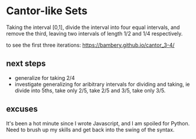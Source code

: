 # Cantor-like Sets

Taking the interval [0,1], divide the interval into four equal intervals, and remove the third, leaving two intervals of length 1/2 and 1/4 respectively.

to see the first three iterations:
https://bambery.github.io/cantor_3-4/

## next steps
- generalize for taking 2/4
- investigate generalizing for aribitrary intervals for dividing and taking, ie divide into 5ths, take only 2/5, take 2/5 and 3/5, take only 3/5.

## excuses
It's been a hot minute since I wrote Javascript, and I am spoiled for Python. Need to brush up my skills and get back into the swing of the syntax.
